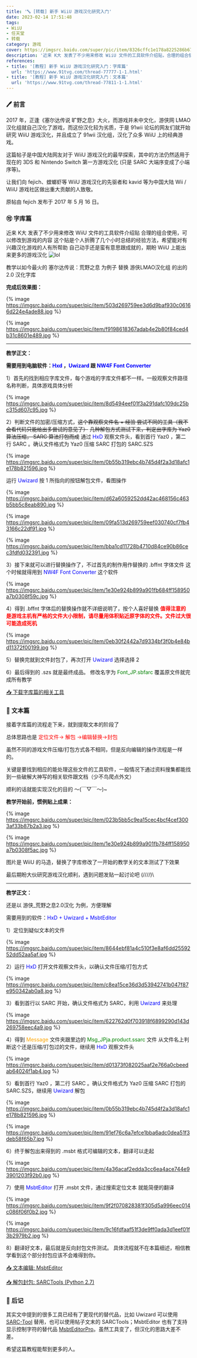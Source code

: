 ```yaml
---
title: '🔤 [转载] 新手 WiiU 游戏汉化研究入门'
date: 2023-02-14 17:51:48
tags:
- WiiU
- 任天堂
- 转载
category: 游戏
cover: https://imgsrc.baidu.com/super/pic/item/8326cffc1e178a8225286b67b303738da877e8e5.jpg
description: '近来 K大 发表了不少用来修改 WiiU 文件的工具软件介绍贴，合理的组合使用，可以修改到游戏的内容。这个贴是个人折腾了几个小时总结的经验方法，希望能对有兴趣汉化游戏的人有所帮助。自己动手还是蛮有意思跟成就的，期盼 WiiU 上能出来更多的游戏汉化 😄'
references:
- title: '[教程] 新手 WiiU 游戏汉化研究入门：字库篇'
  url: 'https://www.91tvg.com/thread-77777-1-1.html'
- title: '[教程] 新手 WiiU 游戏汉化研究入门：文本篇'
  url: 'https://www.91tvg.com/thread-77811-1-1.html'
---
```


### 🖊️ 前言

2017 年，正逢《塞尔达传说 旷野之息》大火，而游戏并未中文化，游侠网 LMAO 汉化组就自己汉化了游戏，而这份汉化较为劣质，于是 91wii 论坛的网友们就开始研究 WiiU 游戏汉化，并且成立了 91wii 汉化组，汉化了众多 WiiU 上的经典游戏。

这篇帖子是中国大陆网友对于 WiiU 游戏汉化的最早探索，其中的方法仍然适用于现在的 3DS 和 Nintendo Switch 第一方游戏汉化 (只是 SARC 大端序变成了小端序等)。

让我们向 fejich、螳螂虾等 WiiU 游戏汉化的先驱者和 kavid 等为中国大陆 Wii / WiiU 游戏社区做出重大贡献的人致敬。

原帖由 fejich 发布于 2017 年 5 月 16 日。

### 🉑 字库篇

近来 K大 发表了不少用来修改 WiiU 文件的工具软件介绍贴
 合理的组合使用，可以修改到游戏的内容
 这个贴是个人折腾了几个小时总结的经验方法，希望能对有兴趣汉化游戏的人有所帮助
 自己动手还是蛮有意思跟成就的，期盼 WiiU 上能出来更多的游戏汉化 ![lol](/static/lol.gif)

 教学以如今最火的 塞尔达传说：荒野之息 为例子
 替换 游侠LMAO汉化组 的出的 2.0 汉化字库

**完成后效果图：**

{% image https://imgsrc.baidu.com/super/pic/item/503d269759ee3d6d9baf930c06166d224e4ade88.jpg %}

{% image https://imgsrc.baidu.com/super/pic/item/f9198618367adab4e2b80f84ced4b31c8601e489.jpg %}

---

**教学正文：**

**需要用到电脑软件：<font color="blue">Hxd</font> ，<font color="blue">Uwizard</font> 跟 <font color="blue">NW4F Font Converter</font>**

 1）首先的找到相应字库文件，每个游戏的字库文件都不一样。一般观察文件路径名称判断，具体游戏具体分析

{% image https://imgsrc.baidu.com/super/pic/item/8d5494eef01f3a291dafc109dc25bc315d607c95.jpg %}

 2）判断文件的加密/压缩方式，~~这个靠观察文件名 + 经验 尝试不同的工具（我不会看代码只能给出多尝试的意见了）~~
 ~~几种解包方式测试下来，判定出字库为 Yaz0 算法压缩， SARC 算法打包而成~~
 通过 <font color="blue">HxD</font> 观察文件头，看到首行 Yaz0 ，第二行 SARC 。确认文件格式为 Yaz0 压缩 SARC 打包的 SARC.SZS

{% image https://imgsrc.baidu.com/super/pic/item/0b55b319ebc4b745d4f2a3d18afc1e178b821596.jpg %}

 运行 <font color="blue">Uwizard</font> 按 1 所指向的按钮解包文件，看图操作

{% image https://imgsrc.baidu.com/super/pic/item/d62a6059252dd42ac468156c463b5bb5c8eab890.jpg %}

{% image https://imgsrc.baidu.com/super/pic/item/09fa513d269759eef030740cf7fb43166c22df91.jpg %}

{% image https://imgsrc.baidu.com/super/pic/item/bba1cd11728b4710d84ce90b86cec3fdfd032391.jpg %}

 3）接下来就可以进行替换操作了，不过首先的制作用作替换的 .bffnt 字体文件
    这个时候就得用到 <font color="blue">NW4F Font Converter</font> 这个软件

{% image https://imgsrc.baidu.com/super/pic/item/1e30e924b899a901fb684ff158950a7b0308f59c.jpg %}

 4）得到 .bffnt 字体后的替换操作就不详细说明了，按个人喜好替换
   **<font color="red">值得注意的是游戏主机有严格的文件大小限制，请尽量用体积贴近原字体的文件。文件过大很可能造成死机</font>**

{% image https://imgsrc.baidu.com/super/pic/item/0eb30f2442a7d9334bf3f0b4e84bd11372f00199.jpg %}

 5）替换完就到文件封包了，再次打开 <font color="blue">Uwizard</font> 选择选择 2

 6）最后得到的 .szs 就是最终成品。
    修改名字为 <font color="green">Font_JP.sbfarc</font> 覆盖原文件就完成所有教学

[📥 下载字库篇的相关工具](https://file.yidaozhan.top/OneDrive/%E6%A8%A1%E6%8B%9F%E5%99%A8%E6%B8%B8%E6%88%8F/WiiU/WiiU%E7%9B%B8%E5%85%B3%E5%B7%A5%E5%85%B7/Uwizard%20NW4F%20Font%20Converter.zip)

### 🔡 文本篇

 接着字库篇的流程走下来，就到提取文本的阶段了


 总体思路也是 <font color="red">定位文件→ 解包 →编辑替换→封包 </font>


 虽然不同的游戏文件压缩/打包方式各不相同，但是反向编辑的操作流程是一样的。


 关键是要找到相应的能处理这些文件的工具软件，一般情况下通过资料搜集都能找到一些破解大神写的相关软件跟文档（少不鸟爬点外文）

 顺利的话就能实现汉化的目的 ～(￣▽￣～)~

 **教学开始前，惯例贴上成果：**

{% image https://imgsrc.baidu.com/super/pic/item/023b5bb5c9ea15cec4bcf4cef3003af33b87b2a3.jpg %}

{% image https://imgsrc.baidu.com/super/pic/item/1e30e924b899a901fb784ff158950a7b0308f5ac.jpg %}


 图片是 WiiU 的马造，替换了字库修改了一开始的教学关的文本测试了下效果

 最后期盼大伙研究游戏汉化顺利，遇到问题发贴一起讨论吧 \(////)\

---

 **教学正文：**


 还是以 游侠_荒野之息2.0汉化 为例，方便理解

 需要用到的软件：<font color="blue">HxD + Uwizard + MsbtEditor</font>

 1）定位到疑似文本的文件

{% image https://imgsrc.baidu.com/super/pic/item/8644ebf81a4c510f3e8af6dd2559252dd52aa5af.jpg %}

 2）运行 <font color="blue">HxD</font> 打开文件观察文件头，以确认文件压缩/打包方式

{% image https://imgsrc.baidu.com/super/pic/item/c8ea15ce36d3d53942741b047f87e950342ab0a8.jpg %}

 3）看到首行以 SARC 开始，确认文件格式为 SARC，利用 <font color="blue">Uwizard</font> 来处理

{% image https://imgsrc.baidu.com/super/pic/item/622762d0f703918f6899290d143d269758eec4a9.jpg %}

 4）得到 <font color="orange">Message</font> 文件夹跟里边的 <font color="green">Msg_JPja.product.ssarc</font> 文件
    从文件名上判断这个还是压缩/打包过的文件，继续用 <font color="blue">HxD</font> 观察文件头

{% image https://imgsrc.baidu.com/super/pic/item/d01373f082025aaf2e766a0cbeedab64024f1ab4.jpg %}

 5）看到首行 Yaz0 ，第二行 SARC 。确认文件格式为 Yaz0 压缩 SARC 打包的 SARC.SZS，继续用 <font color="blue">Uwizard</font> 解包

{% image https://imgsrc.baidu.com/super/pic/item/0b55b319ebc4b745d4f2a3d18afc1e178b821596.jpg %}

{% image https://imgsrc.baidu.com/super/pic/item/91ef76c6a7efce1bba6adc0dea51f3deb58f65b7.jpg %}

 6）终于解包出来得到的 .msbt 格式可编辑的文本，翻译可以走起

{% image https://imgsrc.baidu.com/super/pic/item/4a36acaf2edda3cc6ea4ace744e93901203f92b0.jpg %}

 7）使用 <font color="blue">MsbtEditor</font> 打开 .msbt 文件，通过搜索定位文本
      就能简便的翻译

{% image https://imgsrc.baidu.com/super/pic/item/9f2f070828381f305d5a996eec014c086f06f0b2.jpg %}

{% image https://imgsrc.baidu.com/super/pic/item/9c16fdfaaf51f3de9ff0ada3d1eef01f3b2979b2.jpg %}

 8）翻译好文本，最后就是反向封包文件测试。
     具体流程就不在本篇细述，相信教学看到这个部分封包应该不会难得到你。

[📥 文本编辑: MsbtEditor](https://file.yidaozhan.top/OneDrive/%E6%A8%A1%E6%8B%9F%E5%99%A8%E6%B8%B8%E6%88%8F/WiiU/WiiU%E7%9B%B8%E5%85%B3%E5%B7%A5%E5%85%B7/MsbtEditor.zip)

[📥 解包封包: SARCTools (Python 2.7)](https://file.yidaozhan.top/OneDrive/%E6%A8%A1%E6%8B%9F%E5%99%A8%E6%B8%B8%E6%88%8F/WiiU/WiiU%E7%9B%B8%E5%85%B3%E5%B7%A5%E5%85%B7/%5B%E8%A7%A3%E5%8C%85%E5%B0%81%E5%8C%85%5DSARCTools%20%28Python2.7%29.zip)

### 📝 后记

其实文中提到的很多工具已经有了更现代的替代品，比如 Uwizard 可以使用 [SARC-Tool](https://github.com/aboood40091/SARC-Tool) 替用，也可以使用帖子文末的 SARCTools；MsbtEditor 也有了支持显示控制字符的替代品 [MsbtEditorPro](https://github.com/KinTamashii/MSBTEditorPro)。虽然工具变了，但汉化的思路大差不差。

希望这篇教程能帮到更多的人。
